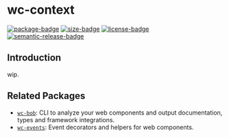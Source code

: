 # wc-context

[![package-badge]][package]
[![size-badge]][bundlephobia]
[![license-badge]][license]
[![semantic-release-badge]][semantic-release]

[package]: https://www.npmjs.com/package/@mihar/wc-context
[package-badge]: https://img.shields.io/npm/v/@mihar/wc-context
[bundlephobia]: https://bundlephobia.com/result?p=@mihar/wc-context
[size-badge]: https://img.shields.io/bundlephobia/minzip/@mihar/wc-context
[license]: https://github.com/mihar-22/wc-context/blob/master/LICENSE
[license-badge]: https://img.shields.io/github/license/mihar-22/wc-context
[semantic-release]: https://github.com/semantic-release/semantic-release
[semantic-release-badge]: https://img.shields.io/badge/%20%20%F0%9F%93%A6%F0%9F%9A%80-semantic--release-e10079.svg

## Introduction

wip.

## Related Packages

- [`wc-bob`](https://github.com/mihar-22/wc-bob): CLI to analyze your web components and output 
documentation, types and framework integrations.
- [`wc-events`](https://github.com/mihar-22/wc-events): Event decorators and helpers for web components.